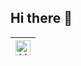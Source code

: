 ## Hi there 👋

|[<img src="https://static-exp1.licdn.com/sc/h/2if24wp7oqlodqdlgei1n1520" alt="LinkedIn Logo" width="24">](https://www.linkedin.com/in/davidmanassa/) |
|---|

<!--
|[<img src="https://static-exp1.licdn.com/sc/h/2if24wp7oqlodqdlgei1n1520" alt="LinkedIn Logo" width="24">](https://www.linkedin.com/in/davidmanassa/) | [<img src="https://www.paypalobjects.com/webstatic/mktg/Logo/pp-logo-100px.png" alt="PayPal Logo" width="100">](http://paypal.me/davidmanassa)
|---|--|

 ![Snake animation](https://github.com/davidmanassa/davidmanassa/blob/output/github-contribution-grid-snake.svg)

**davidmanassa/davidmanassa** is a ✨ _special_ ✨ repository because its `README.md` (this file) appears on your GitHub profile.

Here are some ideas to get you started:

- 🔭 I’m currently working on ...
- 🌱 I’m currently learning ...
- 👯 I’m looking to collaborate on ...
- 🤔 I’m looking for help with ...
- 💬 Ask me about ...
- 📫 How to reach me: ...
- 😄 Pronouns: ...
- ⚡ Fun fact: ...
-->
